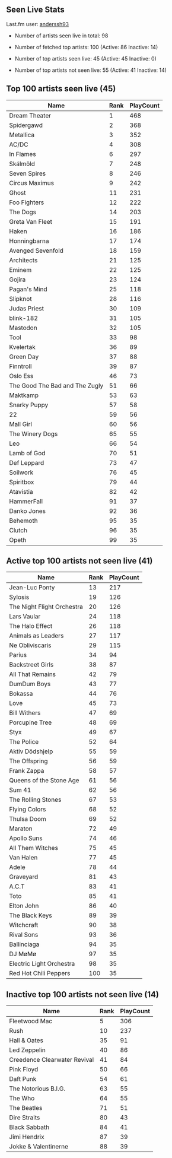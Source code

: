 ## Seen Live Stats

Last.fm user: [anderssh93](https://www.last.fm/user/anderssh93)

- Number of artists seen live in total: 98

- Number of fetched top artists: 100 (Active: 86 Inactive: 14)

- Number of top artists seen live: 45 (Active: 45 Inactive: 0)

- Number of top artists not seen live: 55 (Active: 41 Inactive: 14)

## Top 100 artists seen live (45)

Name                           | Rank | PlayCount
------------------------------ | ---- | ---------
Dream Theater                  | 1    | 468      
Spidergawd                     | 2    | 368      
Metallica                      | 3    | 352      
AC/DC                          | 4    | 308      
In Flames                      | 6    | 297      
Skálmöld                       | 7    | 248      
Seven Spires                   | 8    | 246      
Circus Maximus                 | 9    | 242      
Ghost                          | 11   | 231      
Foo Fighters                   | 12   | 222      
The Dogs                       | 14   | 203      
Greta Van Fleet                | 15   | 191      
Haken                          | 16   | 186      
Honningbarna                   | 17   | 174      
Avenged Sevenfold              | 18   | 159      
Architects                     | 21   | 125      
Eminem                         | 22   | 125      
Gojira                         | 23   | 124      
Pagan's Mind                   | 25   | 118      
Slipknot                       | 28   | 116      
Judas Priest                   | 30   | 109      
blink-182                      | 31   | 105      
Mastodon                       | 32   | 105      
Tool                           | 33   | 98       
Kvelertak                      | 36   | 89       
Green Day                      | 37   | 88       
Finntroll                      | 39   | 87       
Oslo Ess                       | 46   | 73       
The Good The Bad and The Zugly | 51   | 66       
Maktkamp                       | 53   | 63       
Snarky Puppy                   | 57   | 58       
22                             | 59   | 56       
Mall Girl                      | 60   | 56       
The Winery Dogs                | 65   | 55       
Leo                            | 66   | 54       
Lamb of God                    | 70   | 51       
Def Leppard                    | 73   | 47       
Soilwork                       | 76   | 45       
Spiritbox                      | 79   | 44       
Atavistia                      | 82   | 42       
HammerFall                     | 91   | 37       
Danko Jones                    | 92   | 36       
Behemoth                       | 95   | 35       
Clutch                         | 96   | 35       
Opeth                          | 99   | 35       

## Active top 100 artists not seen live (41)

Name                       | Rank | PlayCount
-------------------------- | ---- | ---------
Jean-Luc Ponty             | 13   | 217      
Sylosis                    | 19   | 126      
The Night Flight Orchestra | 20   | 126      
Lars Vaular                | 24   | 118      
The Halo Effect            | 26   | 118      
Animals as Leaders         | 27   | 117      
Ne Obliviscaris            | 29   | 115      
Parius                     | 34   | 94       
Backstreet Girls           | 38   | 87       
All That Remains           | 42   | 79       
DumDum Boys                | 43   | 77       
Bokassa                    | 44   | 76       
Love                       | 45   | 73       
Bill Withers               | 47   | 69       
Porcupine Tree             | 48   | 69       
Styx                       | 49   | 67       
The Police                 | 52   | 64       
Aktiv Dödshjelp            | 55   | 59       
The Offspring              | 56   | 59       
Frank Zappa                | 58   | 57       
Queens of the Stone Age    | 61   | 56       
Sum 41                     | 62   | 56       
The Rolling Stones         | 67   | 53       
Flying Colors              | 68   | 52       
Thulsa Doom                | 69   | 52       
Maraton                    | 72   | 49       
Apollo Suns                | 74   | 46       
All Them Witches           | 75   | 45       
Van Halen                  | 77   | 45       
Adele                      | 78   | 44       
Graveyard                  | 81   | 43       
A.C.T                      | 83   | 41       
Toto                       | 85   | 41       
Elton John                 | 86   | 40       
The Black Keys             | 89   | 39       
Witchcraft                 | 90   | 38       
Rival Sons                 | 93   | 36       
Ballinciaga                | 94   | 35       
DJ MøMø                    | 97   | 35       
Electric Light Orchestra   | 98   | 35       
Red Hot Chili Peppers      | 100  | 35       

## Inactive top 100 artists not seen live (14)

Name                         | Rank | PlayCount
---------------------------- | ---- | ---------
Fleetwood Mac                | 5    | 306      
Rush                         | 10   | 237      
Hall & Oates                 | 35   | 91       
Led Zeppelin                 | 40   | 86       
Creedence Clearwater Revival | 41   | 84       
Pink Floyd                   | 50   | 66       
Daft Punk                    | 54   | 61       
The Notorious B.I.G.         | 63   | 55       
The Who                      | 64   | 55       
The Beatles                  | 71   | 51       
Dire Straits                 | 80   | 43       
Black Sabbath                | 84   | 41       
Jimi Hendrix                 | 87   | 39       
Jokke & Valentinerne         | 88   | 39       
